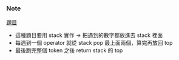 ### Note
[題目](https://leetcode.com/problems/evaluate-reverse-polish-notation/description/)

- 這種題目要用 stack 實作 → 把遇到的數字都放進去 stack 裡面
- 每遇到一個 operator 就從 stack pop 最上面兩個，算完再放回 top
- 最後跑完整個 token 之後 return stack 的 top
